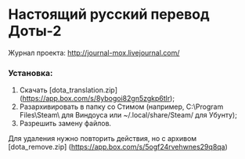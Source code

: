 Настоящий русский перевод Доты-2
================================

Журнал проекта: http://journal-mox.livejournal.com/

### Установка:

1. Скачать [dota_translation.zip] (https://app.box.com/s/8ybogoi82gn5zgkp6tlr);
2. Разархивировать в папку со Стимом (например, C:\Program Files\Steam\ для Виндоуса или ~/.local/share/Steam/ для Убунту);
3. Разрешить замену файлов.

Для удаления нужно повторить действия, но с архивом [dota_remove.zip] (https://app.box.com/s/5ogf24rvehwnes29q8qa)